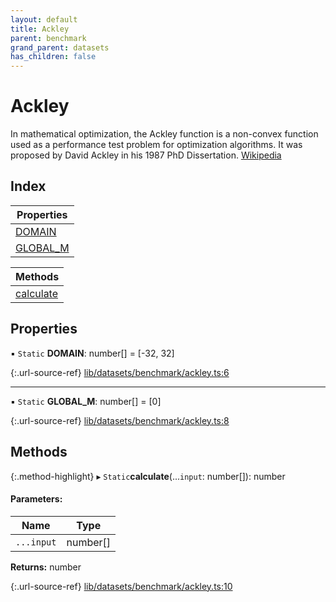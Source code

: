 ```yaml
---
layout: default
title: Ackley
parent: benchmark
grand_parent: datasets
has_children: false
---
```


# Ackley

In mathematical optimization, the Ackley function is a non-convex function used as a performance test problem for optimization algorithms. It was proposed by David Ackley in his 1987 PhD Dissertation.
[Wikipedia](https://en.wikipedia.org/wiki/Ackley_function)

## Index

| Properties |
|-----------|
| [DOMAIN](#domain) |
| [GLOBAL\_M](#global_m) |

| Methods |
|-----------|
| [calculate](#calculate) |

## Properties

▪ `Static` **DOMAIN**: number[] = [-32, 32]

{:.url-source-ref}
[lib/datasets/benchmark/ackley.ts:6](https://github.com/ascentcore/dataspot/blob/c80cb27/lib/datasets/benchmark/ackley.ts#L6)

___

▪ `Static` **GLOBAL\_M**: number[] = [0]

{:.url-source-ref}
[lib/datasets/benchmark/ackley.ts:8](https://github.com/ascentcore/dataspot/blob/c80cb27/lib/datasets/benchmark/ackley.ts#L8)

## Methods

{:.method-highlight}
▸ `Static`**calculate**(...`input`: number[]): number

#### Parameters:

Name | Type |
------ | ------ |
`...input` | number[] |

**Returns:** number

{:.url-source-ref}
[lib/datasets/benchmark/ackley.ts:10](https://github.com/ascentcore/dataspot/blob/c80cb27/lib/datasets/benchmark/ackley.ts#L10)
